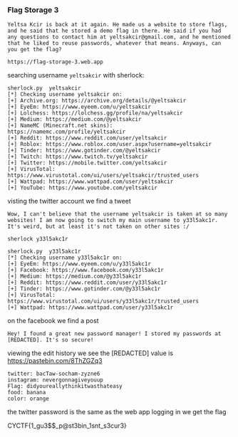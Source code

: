 ### Flag Storage 3

```
Yeltsa Kcir is back at it again. He made us a website to store flags, and he said that he stored a demo flag in there. He said if you had any questions to contact him at yeltsakcir@gmail.com, and he mentioned that he liked to reuse passwords, whatever that means. Anyways, can you get the flag?

https://flag-storage-3.web.app
```

searching username `yeltsakcir` with sherlock:

```
sherlock.py  yeltsakcir
[*] Checking username yeltsakcir on:
[+] Archive.org: https://archive.org/details/@yeltsakcir
[+] EyeEm: https://www.eyeem.com/u/yeltsakcir
[+] Lolchess: https://lolchess.gg/profile/na/yeltsakcir
[+] Medium: https://medium.com/@yeltsakcir
[+] NameMC (Minecraft.net skins): https://namemc.com/profile/yeltsakcir
[+] Reddit: https://www.reddit.com/user/yeltsakcir
[+] Roblox: https://www.roblox.com/user.aspx?username=yeltsakcir
[+] Tinder: https://www.gotinder.com/@yeltsakcir
[+] Twitch: https://www.twitch.tv/yeltsakcir
[+] Twitter: https://mobile.twitter.com/yeltsakcir
[+] VirusTotal: https://www.virustotal.com/ui/users/yeltsakcir/trusted_users
[+] Wattpad: https://www.wattpad.com/user/yeltsakcir
[+] YouTube: https://www.youtube.com/yeltsakcir
```

visting the twitter account we find a tweet

```
Wow, I can't believe that the username yeltsakcir is taken at so many websites! I am now going to switch my main username to y33l5akc1r. It's weird, but at least it's not taken on other sites :/
```

```
sherlock y33l5akc1r

sherlock.py  y33l5akc1r
[*] Checking username y33l5akc1r on:
[+] EyeEm: https://www.eyeem.com/u/y33l5akc1r
[+] Facebook: https://www.facebook.com/y33l5akc1r
[+] Medium: https://medium.com/@y33l5akc1r
[+] Reddit: https://www.reddit.com/user/y33l5akc1r
[+] Tinder: https://www.gotinder.com/@y33l5akc1r
[+] VirusTotal: https://www.virustotal.com/ui/users/y33l5akc1r/trusted_users
[+] Wattpad: https://www.wattpad.com/user/y33l5akc1r
```

on the facebook we find a post

```
Hey! I found a great new password manager! I stored my passwords at [REDACTED]. It's so secure!
```

viewing the edit history we see the \[REDACTED\] value is https://pastebin.com/8ThZGZq3

```
twitter: bacTaw-socham-zyzne6
instagram: nevergonnagiveyouup
Flag: didyoureallythinkitwasthateasy
food: banana
color: orange
```

the twitter password is the same as the web app
logging in we get the flag

CYCTF{1_gu3$$_p@st3bin_1snt_s3cur3}
